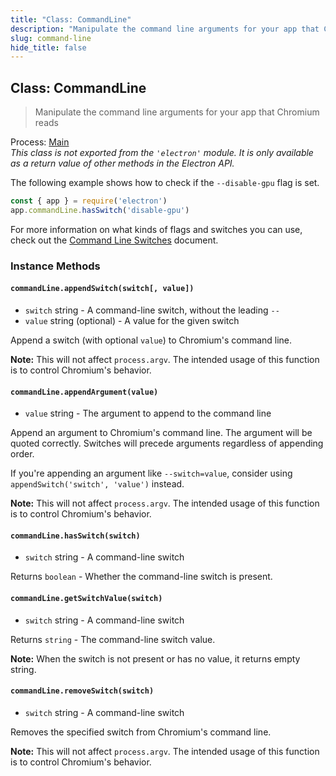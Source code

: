 ```yaml
---
title: "Class: CommandLine"
description: "Manipulate the command line arguments for your app that Chromium reads"
slug: command-line
hide_title: false
---
```


## Class: CommandLine

> Manipulate the command line arguments for your app that Chromium reads

Process: [Main](../glossary.md#main-process)<br />
_This class is not exported from the `'electron'` module. It is only available as a return value of other methods in the Electron API._

The following example shows how to check if the `--disable-gpu` flag is set.

```js
const { app } = require('electron')
app.commandLine.hasSwitch('disable-gpu')
```

For more information on what kinds of flags and switches you can use, check
out the [Command Line Switches](./command-line-switches.md)
document.

### Instance Methods

#### `commandLine.appendSwitch(switch[, value])`

* `switch` string - A command-line switch, without the leading `--`
* `value` string (optional) - A value for the given switch

Append a switch (with optional `value`) to Chromium's command line.

**Note:** This will not affect `process.argv`. The intended usage of this function is to
control Chromium's behavior.

#### `commandLine.appendArgument(value)`

* `value` string - The argument to append to the command line

Append an argument to Chromium's command line. The argument will be quoted
correctly. Switches will precede arguments regardless of appending order.

If you're appending an argument like `--switch=value`, consider using `appendSwitch('switch', 'value')` instead.

**Note:** This will not affect `process.argv`. The intended usage of this function is to
control Chromium's behavior.

#### `commandLine.hasSwitch(switch)`

* `switch` string - A command-line switch

Returns `boolean` - Whether the command-line switch is present.

#### `commandLine.getSwitchValue(switch)`

* `switch` string - A command-line switch

Returns `string` - The command-line switch value.

**Note:** When the switch is not present or has no value, it returns empty string.

#### `commandLine.removeSwitch(switch)`

* `switch` string - A command-line switch

Removes the specified switch from Chromium's command line.

**Note:** This will not affect `process.argv`. The intended usage of this function is to
control Chromium's behavior.
